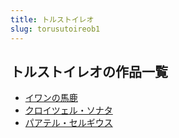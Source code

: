 ```yaml
---
title: トルストイレオ
slug: torusutoireob1
---
```


## トルストイレオの作品一覧

- [イワンの馬鹿](iwannomalu-4a0)
- [クロイツェル・ソナタ](kuroitsuerusona-2d3)
- [パアテル・セルギウス](paateruserugius-2db)
